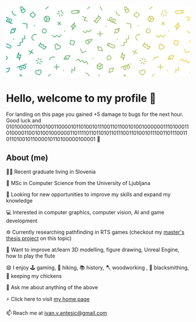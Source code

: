 ![banner](banner.png)

# Hello, welcome to my profile 👋
For landing on this page you gained +5 damage to bugs for the next hour. Good luck and 010100000111001001100001011010010111001101100101001000000111010001101000011001010010000001101111011011010110111001101001011100110111001101101001011000010110100000100001 :mechanical_arm: 

## About (me)

:man_student: Recent graduate living in Slovenia 

:scroll: MSc in Computer Science from the University of Ljubljana

:telescope: Looking for new opportunities to improve my skills and expand my knowledge

:computer: Interested in computer graphics, computer vision, AI and game development

:gear: Currently researching pathfinding in RTS games (checkout my [master's thesis project](https://github.com/ia6382/OpenRA#about) on this topic)

:seedling: Want to improve at/learn 3D modelling, figure drawing, Unreal Engine, how to play the flute

:smile: I enjoy :joystick: gaming, :sunrise_over_mountains: hiking, :books: history, :axe: woodworking , :hammer: blacksmithing, :chicken: keeping my chickens

:speech_balloon: Ask me about anything of the above

:zap: Click here to visit [my home page](https://ia6382.github.io/)

:mailbox: Reach me at [ivan.v.antesic@gmail.com](mailto:ivan.v.antesic@gmail.com)
